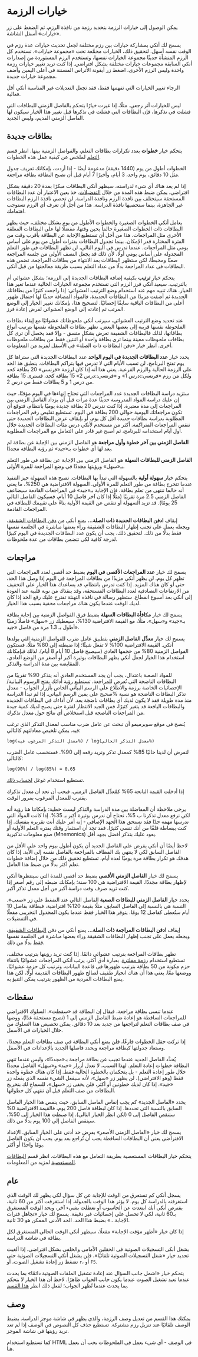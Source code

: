 # خيارات الرزمة

يمكن الوصول إلى خيارات الرزمة بتحديد رزمة من نافذة الرزم، ثم الضغط على
زر «خيارات» أسفل الشاشة.

يسمح لك أنكي بمشاركة خيارات بين رزم مختلفة لجعل تحديث خيارات عدة رزم في الوقت نفسه أسهل.
لتحقيق ذلك، الخيارات مجمَّعة تحت «مجموعة خيارات». تستخدم كل الرزم المنشأة حديثًا
مجموعة الخيارات نفسها، وتستخدم الرزم المستوردة من إصدارات أنكي السابقة مجموعات خيارات مختلفة
بشكل افتراضي. إذا كنت تريد تغيير خيارات رزمة واحدة وليس الرزم الأخرى، اضغط زر أيقونة
الأتراس المسننة في أعلى اليمين وأضف مجموعة خيارات جديدة.

الرجاء تغيير الخيارات التي تفهمها فقط، فقد تجعل التعديلات غير المناسبة أنكي أقل فعالية.

ليس للخيارات أثر رجعي. مثلًا، إذا غيرت خيارًا يتحكم بالفاصل الزمني للبطاقات التي فشلت
في تذكرها، فإن البطاقات التي فشلت في تذكرها قبل تغيير هذا الخيار سيكون لها الفاصل الزمني
القديم، وليس الجديد.

## بطاقات جديدة

يتحكم خيار **خطوات** بعدد تكرارات بطاقات التعلم، والفواصل الزمنية بينها.
انظر قسم [التعلم](studying.md#learning) لملخص عن كيفية عمل هذه الخطوات.

الخطوات أطول من يوم (1440 دقيقة) مدعومة أيضًا - إذا أردت، بإمكانك تعريف جدول
مثل 10 دقائق، يوم واحد، 3 أيام، وأخيرًا 7 أيام قبل أن تصبح البطاقة بطاقة مراجعة.

إذا لم يعد هناك أي شيء لدراسته، سيظهر أنكي البطاقات مبكرًا بمدة 20 دقيقة بشكل افتراضي.
يمكن ضبط هذه المدة من خلال [التفضيلات](preferences.md). خذ بعين الاعتبار أن
عدد البطاقات المستحقة سيتختلف بين نافذة الرزم ونافذة الدراسة. لن تحصي نافذة الرزم
البطاقات غير الجاهزة، بينما ستحصيها نافذة الدراسة. هذا من أجل أن تعرف
أي الرزم تستوجب اهتمامك.

يعامل أنكي الخطوات الصغيرة والخطوات الأطول من يوم بشكل مختلف، حيث يظهر البطاقات
ذات الخطوات الصغيرة حالما يحين وقتها، مفضلًا لها على البطاقات المعلقة الأخرى مثل المراجعات.
هذا من أجل أن تستطيع الإجابة عن البطاقة بأقرب وقت من الفترة المختارة قدر الإمكان.
بينما تجدول البطاقات بفترات أطول من يوم على أساس يومي مثل المراجعات.
عندما تدرس في اليوم التالي، لن تظهر البطاقات في طور التعلم المجدولة على أساس يومي أولًا،
لأن ذلك قد يجعل النصف الأولى من جلسة المراجعة صعبًا ومحبطًا، لكن ستظهر البطاقات
بعد الانتهاء من بطاقات المراجعة. تضمن هذه البطاقات في عداد المراجعة بدلًا من عداد التعلم
بسبب طريقة معالجتها من قبل أنكي.

يتحكم خيار **ترتيب** بكيفية إضافة البطاقات الجديدة إلى الزرمة؛ بشكل عشوائي أم بالترتيب.
سيعيد أنكي فرز الرزم التي تستخدم مجموعة الخيارات الحالية عندما تغير هذا الخيار.
هناك تنبيه مهم عند استخدام وضع الترتيب العشوائي: إذا راجعت كثيرًا من بطاقاتك الجديدة
ثم أضفت مزيدًا من البطاقات الجديدة، فالمواد المضافة حديثًا لها احتمال ظهور أعلى
من البطاقات الباقية سابقًا إحصائيًا. لتصحيح هذا، بإمكانك تغيير الخيار إلى الوضع المرتب
ثم إعادته إلى الوضع العشوائي لفرض إعادة فرز.

عند تحديد وضع الترتيب العشوائي، سيرتب أنكي ملحوظاتك عشوائيًا مع إبقاء بطاقات الملحوظة نفسها
قريبة إلى بعضها البعض. تظهر بطاقات الملحوظة نفسها بترتيب أنواع بطاقاتها، لذلك فالبطاقات الشقيقة
تعرض بشكل متسق - وإلا فقد يحصل أن ترى كل بطاقات ملحوظات معينة بينما ترى بطاقة واحدة
أو اثنتين فقط من بطاقات ملحوظات أخرى. انظر خيار «دفن البطاقات ذات الصلة» في الأسفل
لمزيد من المعلومات.

يحدد خيار **عدد البطاقات الجديدة في اليوم الواحد** عدد البطاقات الجديدة التي ستراها كل يوم
تفتح البرنامج. لن تسبب الأيام التي لا تدرس فيها بتراكم البطاقات. ينطبق هذ الحد على
الرزمة الحالية والرزم الفرعية. يعني هذا أنه إذا كان لرزمة «فرنسي» 20 بطاقة كحد
ولكل من رزم «فرنسي::درس 1» و «فرنسي::درس 2» 15 بطاقة كحد، فسترى 15 بطاقة من درس 1
و 5 بطاقات فقط من درس 2.

ستزيد دراسة البطاقات الجديدة عدد المراجعات التي تحتاج إنهاءها في اليوم مؤقتًا،
حيث إن عليك دراسة المواد المدروسة حديثًا عدة مرات قبل أن يزداد الفاصل الزمني بين
المراجعات إلى مدة معتبرة. إذا كنت تدرس 20 بطاقة جديدة يوميًا بانتظام، فتوقع أن تكون
مراجعاتك اليومية حوالي 200 بطاقة في اليوم. تستطيع تقليص رقم المراجعات المطلوبة
بدراسة بطاقات جديدة أقل كل يوم، أو بإيقاف عرض البطاقات الجديدة حتى تنقص المراجعات المتراكمة.
أكثر من مستخدم لأنكي درس مئات البطاقات الجديدة خلال أول أيام استخدامه للبرنامج،
ثم أصبح غير قادر على التعامل مع المراجعات المطلوبة.

**الفاصل الزمني بين آخر خطوة وأول مراجعة** هو الفاصل الزمني بين الإجابة عن بطاقة
لم يعد لها أي خطوات بـ«جيد» ثم رؤية البطاقة مجددًا.

**الفاصل الزمني للبطاقات السهلة** هو الفاصل الزمني بين الإجابة عن بطاقة في طور التعلم
بـ«سهل» ورؤيتها مجددًا في وضع المراجعة للمرة الأولى.

يتحكم خيار **سهولة أولية** بالسهولة التي تبدأ بها البطاقات. تصبح هذه السهولة حيز التنفيذ
عندما تتخرج بطاقة من طور التعلم للمرة الأولى. السهولة الافتراضية هي 250%، ما يعني
أنه حالما تنتهي من تعلم بطاقة، فإن الإجابة بـ«جيد» في المراجعات القادمة سيضاعف الفاصل الزمني
2.5 مرة تقريبًا (مثلًا إذا كان آخر فاصل 10 أيام، فسيكون الفاصل التالي 25 يومًا).
قد تزيد السهولة أو تنقص عن القيمة الأولية بناءً على تقييمك للبطاقة في المراجعات القادمة.

إيقاف **ادفن البطاقات الجديدة ذات الصلة...** يمنع أنكي من [دفن البطاقات الشقيقة](studying.md#siblings-and-burying)،
ويجعله يعمل على تجنب إظهار البطاقات الشقيقة وراء بعضها مباشرة في الجلسة نفسها فقط بدلًا من ذلك.
لتحقيق ذلك، يجب أن يكون عدد البطاقات الجديدة في اليوم كبيرًا لدرجة كافية لكي تتضمن بطاقات من عدة ملحوظات.

## مراجعات

يسمح لك خيار **عدد المراجعات الأقصى في اليوم** بضبط حد أقصى لعدد المراجعات التي تظهر كل يوم.
لن يظهر أنكي مزيدًا من بطاقات المراجعة في اليوم إذا وصل هذا الحد، حتى لو كان هناك المزيد.
إذا كنت تدرس بانتظام، قد يساعدك هذا الخيار على التخفيف من الارتفاعات التصادفية
لعدد البطاقات المستحقة، وقد ينقذك من نوبة قلبية عند العودة إلى أنكي بعد أسبوع انقطاع.
ستظهر رسالة في نافذة التهنئة تقترح عليك رفع الحد إذا كان لديك الوقت
عندما يكون هناك مراجعات مخفية بسبب هذا الخيار.

يسمح لك خيار **مكافأة البطاقات السهلة** بضبط فرق الفواصل الزمنية بين إجابة بطاقة
بـ«جيد» و«سهل». مثلًا، مع القيمة الافتراضية 130%، سيعطيك زر «سهل» فاصلًا زمنيًا
أطول بـ 1.3 مرة من فاصل «جيد».

يسمح لك خيار **معدِّل الفاصل الزمني** بتطبيق عامل ضرب للفواصل الزمنية التي يولدها أنكي.
القيمة الافتراضية 100% لا تفعل شيئًا؛ إذا ضبطته إلى 80% مثلًا، فستكون الفواصل الزمنية
80% من حجمها العادي (سيصبح فاصل 10 أيام 8 أيام). لذلك فبإمكانك استخدام هذا الخيار
لجعل أنكي يظهر البطاقات بوتيرة أكبر أو أصغر من الوضع  العادي، للمقايضة بين مدة الدراسة والتذكر.

للمواد الصعبة باعتدال، يجب أن يجد المستخدم العادي أنه يتذكر 90% تقريبًا من البطاقات
الناضجة التي تُعرض للمراجعة. تستطيع رؤية أدائك بفتح الرسوم البيانية/الإحصائيات الخاصة برزمة
والاطلاع على الرسم البياني الخاص بأزرار الجواب - معدل تذكر البطاقات الناضجة هو نسبة %صحيح
على يمين الرسم البياني. إذا لم تبدأ الدراسة منذ مدة طويلة فقد لا يكون لديك أي بطاقات ناضجة بعد.
لأن أداءك في البطاقات الجديدة والبطاقات اليافعة قد يتغير كثيرًا، فمن الجيد الانتظار لفترة حتى
يصبح لديك كمية جيدة من المراجعات الناضجة قبل استخلاص أي نتائج حول معدل تذكرك.

يُنصح في موقع سوبرميمو أن تبحث عن عامل ضرب مناسب لمعدل التذكر الذي ترغب فيه.
يمكن تلخيص معادلتهم كالتالي:
<div dir="ltr">

    log(معدل التذكر المرغوب فيه%) / log(معدل التذكر الحالي%)
</div>

لنفرض أن لدينا حاليًا 85% كمعدل تذكر ونريد رفعه إلى 90%. فسنحسب عامل الضرب كالتالي:
<div dir="ltr">

    log(90%) / log(85%) = 0.65
</div>

تستطيع استخدام غوغل [لحساب ذلك](https://www.google.com/search?q=log(90%25)+%2F+log(85%25)).

إذا أدخلت القيمة الناتجة 65% كمُعدِّل الفاصل الزمني، فيجب أن تجد أن معدل تذكرك
يقترب للمعدل المرغوب بمرور الوقت.

يرجى ملاحظة أن المفاضلة بين مدة الدراسة والتذكر ليست خطية: بإمكاننا هنا رؤية أنه
لكي نرفع معدل تذكرنا ب 5%، نحتاج أن ندرس بوتيرة أكبر بـ 35%.
إذا كانت المواد التي تدرسها مهمة جدًا فقد تستحق هذا الجهد الإضافي - إنه أمر عليك
أنت تقريره بنفسك. إذا كنت ببساطة قلقًا من أنك تنسى كثيرًا، فقد تجد أن استثمار وقتك
بفترة التعلم الأولية أو صنع معلومات تذكيرية (Mnemonics) يعود عليك بتذكر أفضل بجهد أقل.

لاحظ أيضًا أن أنكي يفرض على الفاصل الجديد أن يكون أطول بيوم واحد على الأقل من الفاصل
السابق لكي لا ينتهي بك المطاف بالمراجعة بالفاصل نفسه إلى الأبد. إذا كان هدفك هو تكرار بطاقة
مرة يوميًا لعدة أيام، تستطيع تحقيق ذلك من خلال إضافة خطوات تعلم أكثر بدلًا من ضبط
هذا العامل.

يسمح لك خيار **الفاصل الزمني الأقصى** بضبط حد أقصى للمدة التي سينتظرها أنكي لإظهار
بطاقة مجددًا. القيمة الافتراضية هي 100 سنة؛ بإمكانك ضبطه إلى رقم أصغر إذا كنت تريد
صرف وقت دراسة أكبر من أجل معدل تذكر أكبر.

يحدد خيار **الفاصل الزمني للبطاقات الصعبة** الفاصل التالي عند الضغط على زر «صعب».
النسبة هي بالنسبة إلى الفاصل السابق، مثلًا بقيمة 120% افتراضية، فبطاقة بفاصل 10 أيام
ستُعطى كفاصل 12 يومًا. يتوفر هذا الخيار فقط عندما يكون المجدول التجريبي مفعلًا في التفضيلات.

إيقاف **ادفن البطاقات المراجعة ذات الصلة...** يمنع أنكي من دفن [البطاقات الشقيقة]((studying.md#siblings-and-burying))،
ويجعله يعمل على تجنب إظهار البطاقات الشقيقة وراء بعضها مباشرة في الجلسة نفسها فقط بدلًا من ذلك.

تظهر بطاقات المراجعة بترتيب عشوائي دائمًا. إذا كنت تريد رؤيتها بترتيب مختلف،
تستطيع استخدام [رزمة مفلترة](filtered-decks.md). بعبارة أدق أكثر، يرتب أنكي المراجعات
عشوائيًا بانتقاء حزم مكونة من 50 بطاقة بترتيب ظهورها في قاعدة البيانات، وترتيب كل حزمة عشوائيًا،
ووضعها معًا. يعني هذا أن هناك انحياز طفيف لصالح ظهور البطاقات القديمة أولًا، لكن هذا يمنع
البطاقات الفردية من الظهور بترتيب يمكن التنبؤ به.

## سقطات

عندما تنسى بطاقة مراجعة، فيقال إن البطاقة قد «سقطت». السلوك الافتراضي للمراجعات الساقطة
هو إعادة ضبط الفاصل الزمني إلى 1 (تصبح مستحقة غدًا)، ووضها في صف بطاقات التعلم لتراجعها
من جديد بعد 10 دقائق. يمكن تخصيص هذا السلوك من خلال الخيارات في الأسفل.

إذا تركت حقل الخطوات فارغًا، فلن يضع أنكي البطاقة في صف بطاقات التعلم مجددًا،
وستعاد جدولتها كبطاقة مراجعة ويحدد فاصلها الجديد بالإعدادات في الأسفل.

يُحدَّد الفاصل الجديد عندما تجيب عن بطاقة مراجعة بـ«مجددًا»، وليس عندما تنهي البطاقة
خطوات إعادة التعلم. لهذا السبب، لا تعدل أزرار «جيد» و«سهل» الفاصل مجددًا خلال طور إعادة التعلم -
بل يتحكمان بالخطوة الحالية فقط. إذا كان هناك خطوة واحدة فقط (وهو الافتراضي)، لن يظهر زر «سهل»،
لأنه سيفعل الشيء نفسه الذي يفعله زر «جيد». إذا كان لديك خطوتين أو أكثر، فلن يخفى زر «سهل»،
للسماح لك بتخريج البطاقات من صف التعلم قبل أن تنتهي كل خطواتها.

يحدد «الفاصل الجديد» كم يجب إنقاص الفاصل السابق، حيث ينقص هذا الخيار الفاصل السابق
بالنسبة التي تحددها. إذا كان لبطاقة فاصل 200 يوم، فالقيمة الافتراضية 0% ستنقص الفاصل
إلى 0 (لكن انظر الخيار التالي). إذا ضبطت هذا الخيار إلى 50%، سينقص الفاصل إلى 100 يوم
بدلًا من ذلك.

يسمح لك خيار «الفاصل الزمني الأصغر» بفرض حد أدنى على الخيار السابق. الإعداد الافتراضي يعني
أن البطاقات الساقطة يجب أن تُراجع بعد يوم. يجب أن يكون الفاصل يومًا واحدًا أو أكثر.

يتحكم خيار البطاقات المستعصية بطريقة التعامل مع هذه البطاقات. انظر قسم
[البطاقات المستعصية](leeches.md) لمزيد من المعلومات.

## عام

يسجل أنكي كم تستغرق من الوقت للإجابة عن كل سؤال لكي يظهر لك الوقت الذي استغرقته بالدراسة كل يوم.
لا يؤثر هذا الوقت بالجدولة. إذا استغرقت أكثر من 60 ثانية، يفترض أنكي أنك ابتعدت عن الحاسوب
أو تعطلت بشيء آخر، ويحد الوقت المستغرق بـ60 ثانية، لكي لا تحصل على إحصائيات غير دقيقة.
يسمح لك خيار «تجاهل فترات الإجابة...» بضبط هذا الحد. الحد الأدنى الممكن هو 30 ثانية.

إذا كان خيار «أظهر مؤقت الإجابة» مفعلًا، سيظهر أنكي الوقت الحالي المستغرق لكل بطاقة في شاشة الدراسة.

يشغل أنكي التسجيلات الصوتية في الحقلين الأمامي والخلفي بشكل افتراضي. إذا ألغيت تحديد
خيار «شغل التسجيلات الصوتية تلقائيًا»، فلن يشغل أنكي التسجيلات الصوتية حتى تضغط
زر إعادة تشغيل الصوت، أو `r`، أو `F5`.

يتحكم خيار «اشمل جانب السؤال عند إعادة تشغيل الملفات الصوتية دائمًا» بما يحدث عندما
تعيد تشغيل الصوت عندما يكون جانب الجواب ظاهرًا. لاحظ أن هذا الخيار لا يتحكم بما يحدث
عندما تُظهر الجواب؛ لفعل ذلك انظر [هذا القسم](templates/fields.md#special-fields).

## وصف

يمكنك هذا القسم من تعديل وصف الرزمة، والذي يظهر في شاشة موجز الدراسة.
يضبط الوصف تلقائيًا عند تنزيل رزم مشتركة. تستطيع حذف كل النصوص في الوصف إذا لم تعد تريد
رؤيتها في شاشة الموجز.

كما تستطيع استخدام HTML في الوصف - أي شيء يعمل في الملحوظات يجب أن يعمل هنا.
